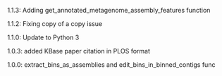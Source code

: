 1.1.3: Adding get_annotated_metagenome_assembly_features function

1.1.2: Fixing copy of a copy issue

1.1.0: Update to Python 3

1.0.3: added KBase paper citation in PLOS format

1.0.0: extract_bins_as_assemblies and edit_bins_in_binned_contigs func
